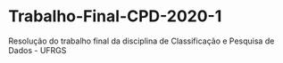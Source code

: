 # Trabalho-Final-CPD-2020-1
Resolução do trabalho final da disciplina de Classificação e Pesquisa de Dados - UFRGS
